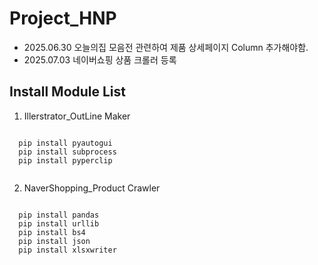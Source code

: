 # Project_HNP

- 2025.06.30 오늘의집 모음전 관련하여 제품 상세페이지 Column 추가해야함.
- 2025.07.03 네이버쇼핑 상품 크롤러 등록

## Install Module List
1. Illerstrator_OutLine Maker
<pre><code>
  pip install pyautogui
  pip install subprocess
  pip install pyperclip
  </code></pre>

2. NaverShopping_Product Crawler
<pre><code>
  pip install pandas
  pip install urllib
  pip install bs4
  pip install json
  pip install xlsxwriter
  </code></pre>
